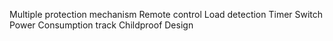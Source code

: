 Multiple protection mechanism
Remote control
Load detection
Timer Switch
Power Consumption track
Childproof Design
